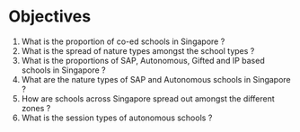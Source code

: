 # Objectives
1. What is the proportion of co-ed schools in Singapore ?
2. What is the spread of nature types amongst the school types ? 
3. What is the proportions of SAP, Autonomous, Gifted and IP based schools in Singapore ? 
4. What are the nature types of SAP and Autonomous schools in Singapore ? 
5. How are schools across Singapore spread out amongst the different zones ?
6. What is the session types of autonomous schools ?
